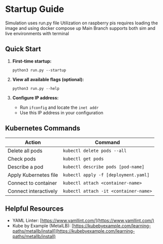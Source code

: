 # Startup Guide

Simulation uses run.py file
Utilization on raspberry pis requires loading the image and using docker compose up
Main Branch supports both sim and live environments with terminal

## Quick Start

1. **First-time startup:**
   ```
   python3 run.py --startup
   ```

2. **View all available flags (optional):**
   ```
   python3 run.py --help
   ```

3. **Configure IP address:**
   - Run `ifconfig` and locate the `inet addr`
   - Use this IP address in your configuration

## Kubernetes Commands

| Action | Command |
|--------|---------|
| Delete all pods | `kubectl delete pods --all` |
| Check pods | `kubectl get pods` |
| Describe a pod | `kubectl describe pods [pod-name]` |
| Apply Kubernetes file | `kubectl apply -f [deployment.yaml]` |
| Connect to container | `kubectl attach <container-name>` |
| Connect interactively | `kubectl attach -it <container-name>` |

## Helpful Resources

- YAML Linter: [https://www.yamllint.com/](https://www.yamllint.com/)
- Kube by Example (MetalLB): [https://kubebyexample.com/learning-paths/metallb/install](https://kubebyexample.com/learning-paths/metallb/install)
